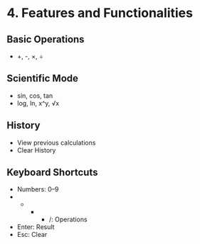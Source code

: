 # 4. Features and Functionalities

## Basic Operations
- +, -, ×, ÷

## Scientific Mode
- sin, cos, tan
- log, ln, x^y, √x

## History
- View previous calculations
- Clear History

## Keyboard Shortcuts
- Numbers: 0–9
- + - * /: Operations
- Enter: Result
- Esc: Clear
